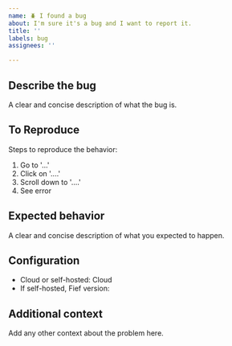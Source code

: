 ```yaml
---
name: 🪲 I found a bug
about: I'm sure it's a bug and I want to report it.
title: ''
labels: bug
assignees: ''

---
```


## Describe the bug

A clear and concise description of what the bug is.

## To Reproduce

Steps to reproduce the behavior:
1. Go to '...'
2. Click on '....'
3. Scroll down to '....'
4. See error

## Expected behavior

A clear and concise description of what you expected to happen.

## Configuration

* Cloud or self-hosted: Cloud
* If self-hosted, Fief version:

## Additional context

Add any other context about the problem here.
